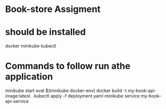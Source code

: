 # Book-store Assigment

# should be installed 


   docker
   minikube
   kubectl

# Commands to follow run athe application


minikube start
eval $(minikube docker-env)
docker build -t my-book-api-image:latest .
kubectl apply -f deployment.yaml
minikube service my-book-api-service


